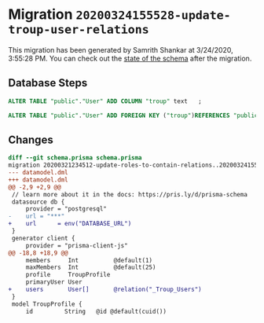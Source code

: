 # Migration `20200324155528-update-troup-user-relations`

This migration has been generated by Samrith Shankar at 3/24/2020, 3:55:28 PM.
You can check out the [state of the schema](./schema.prisma) after the migration.

## Database Steps

```sql
ALTER TABLE "public"."User" ADD COLUMN "troup" text   ;

ALTER TABLE "public"."User" ADD FOREIGN KEY ("troup")REFERENCES "public"."Troup"("id") ON DELETE SET NULL  ON UPDATE CASCADE
```

## Changes

```diff
diff --git schema.prisma schema.prisma
migration 20200321234512-update-roles-to-contain-relations..20200324155528-update-troup-user-relations
--- datamodel.dml
+++ datamodel.dml
@@ -2,9 +2,9 @@
 // learn more about it in the docs: https://pris.ly/d/prisma-schema
 datasource db {
     provider = "postgresql"
-    url = "***"
+    url      = env("DATABASE_URL")
 }
 generator client {
     provider = "prisma-client-js"
@@ -18,8 +18,9 @@
     members     Int          @default(1)
     maxMembers  Int          @default(25)
     profile     TroupProfile
     primaryUser User
+    users       User[]       @relation("_Troup_Users")
 }
 model TroupProfile {
     id         String   @id @default(cuid())
```


